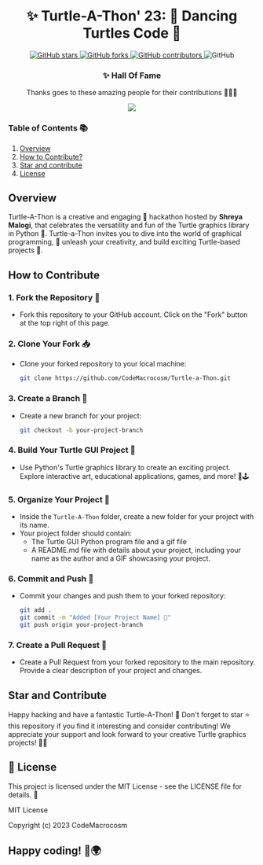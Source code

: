 



<div align="center">

# ✨ Turtle-A-Thon' 23: 🎉 Dancing Turtles Code 🐢

</div>
<p align="center">
  <a href="https://github.com/CodeMacrocosm/Turtle-a-Thon/stargazers">
    <img src="https://img.shields.io/github/stars/codemacrocosm/Turtle-a-Thon?style=flat-square" alt="GitHub stars">
  </a>
  <a href="https://github.com/CodeMacrocosm/Turtle-a-Thon/network">
    <img src="https://img.shields.io/github/forks/CodeMacrocosm/Turtle-a-Thon?style=flat-square" alt="GitHub forks">
  </a>
  <a href="https://github.com/codemacrocosm/Turtle-a-Thon/graphs/contributors">
    <img src="https://img.shields.io/github/contributors/codemacrocosm/Turtle-a-Thon.svg" alt="GitHub contributors">
  </a>
  <img src="https://img.shields.io/github/license/CodeMacrocosm/Turtle-a-Thon" alt="GitHub">
</p>

<div align="center">

### ✨ Hall Of Fame

Thanks goes to these amazing people for their contributions 🎉🎉🎉

<a href="https://github.com/codeMacrocosm/Turtle-a-Thon/graphs/contributors">
  <img src="https://contrib.rocks/image?repo=codeMacrocosm/Turtle-a-Thon" />
</a>

</div>




### Table of Contents 📚

1. [Overview](#overview)
3. [How to Contribute?](#how-to-contribute)
4. [Star and contribute](https://github.com/CodeMacrocosm/Turtle-a-Thon/edit/main/README.md#star-and-contribute)
5. [License](#-license)



## Overview
Turtle-A-Thon is a creative and engaging 🚀 hackathon hosted by **Shreya Malogi**, that celebrates the versatility and fun of the Turtle graphics library in Python 🐢. Turtle-a-Thon invites you to dive into the world of graphical programming,  🌿 unleash your creativity, and build exciting Turtle-based projects 📂.

## How to Contribute 

### 1. Fork the Repository 🍴
- Fork this repository to your GitHub account. Click on the "Fork" button at the top right of this page.

### 2. Clone Your Fork 📥
- Clone your forked repository to your local machine:
  ```bash
  git clone https://github.com/CodeMacrocosm/Turtle-a-Thon.git
  ```

### 3. Create a Branch 🌿
- Create a new branch for your project:
  ```bash
  git checkout -b your-project-branch
  ```

### 4. Build Your Turtle GUI Project 🚀
- Use Python's Turtle graphics library to create an exciting project. Explore interactive art, educational applications, games, and more! 🎨🕹️

### 5. Organize Your Project 📂
- Inside the `Turtle-A-Thon` folder, create a new folder for your project with its name.
- Your project folder should contain:
  - The Turtle GUI Python program file and a gif file
  - A README.md file with details about your project, including your name as the author and a GIF showcasing your project.

### 6. Commit and Push 🚢
- Commit your changes and push them to your forked repository:
  ```bash
  git add .
  git commit -m "Added [Your Project Name] 🚀"
  git push origin your-project-branch
  ```

### 7. Create a Pull Request 🌈
- Create a Pull Request from your forked repository to the main repository. Provide a clear description of your project and changes.


## Star and Contribute
Happy hacking and have a fantastic Turtle-A-Thon! 🎉 Don't forget to star ⭐ this repository if you find it interesting and consider contributing! We appreciate your support and look forward to your creative Turtle graphics projects! 🎨🐢

##  📄 License
This project is licensed under the MIT License - see the LICENSE file for details. 📜

MIT License

Copyright (c) 2023 CodeMacrocosm

##  Happy coding! 🚀🌍

